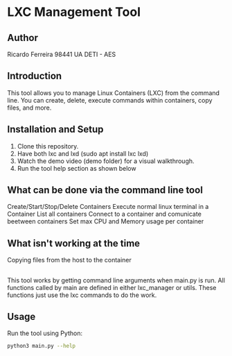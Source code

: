 # LXC Management Tool

## Author
Ricardo Ferreira 98441
UA DETI - AES

## Introduction
This tool allows you to manage Linux Containers (LXC) from the command line.
You can create, delete, execute commands within containers, copy files, and more. 


## Installation and Setup
1. Clone this repository.
2. Have both lxc and lxd (sudo apt install lxc lxd)
2. Watch the demo video (demo folder) for a visual walkthrough.
3. Run the tool help section as shown below

## What can be done via the command line tool
Create/Start/Stop/Delete Containers
Execute normal linux terminal in a Container
List all containers
Connect to a container and comunicate beetween containers
Set max CPU and Memory usage per container

## What isn't working at the time
Copying files from the host to the container

##
This tool works by getting command line arguments when main.py is run. 
All functions called by main are defined in either lxc_manager or utils.
These functions just use the lxc commands to do the work.

## Usage
Run the tool using Python:
```bash
python3 main.py --help
